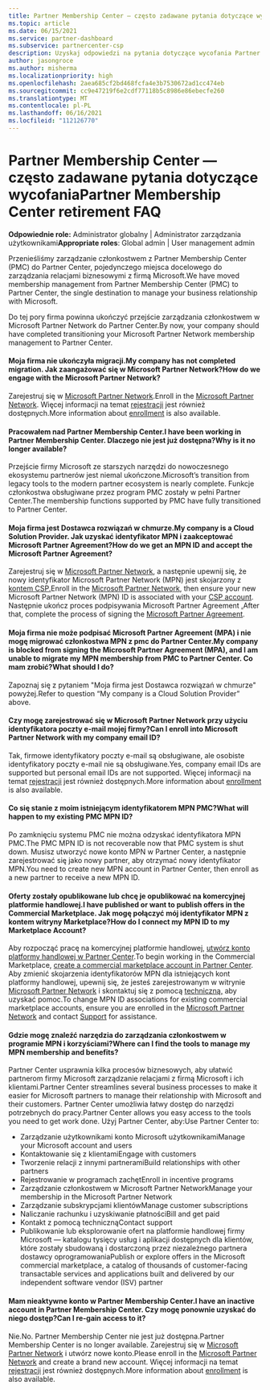 ```yaml
---
title: Partner Membership Center — często zadawane pytania dotyczące wycofania
ms.topic: article
ms.date: 06/15/2021
ms.service: partner-dashboard
ms.subservice: partnercenter-csp
description: Uzyskaj odpowiedzi na pytania dotyczące wycofania Partner Membership Center (PMC) i przejścia do Partner Center.
author: jasongroce
ms.author: misherma
ms.localizationpriority: high
ms.openlocfilehash: 2aea685cf2bd468fcfa4e3b7530672ad1cc474eb
ms.sourcegitcommit: cc9e47219f6e2cdf77118b5c8986e86ebecfe260
ms.translationtype: MT
ms.contentlocale: pl-PL
ms.lasthandoff: 06/16/2021
ms.locfileid: "112126770"
---
```

# <a name="partner-membership-center-retirement-faq"></a><span data-ttu-id="83716-103">Partner Membership Center — często zadawane pytania dotyczące wycofania</span><span class="sxs-lookup"><span data-stu-id="83716-103">Partner Membership Center retirement FAQ</span></span>
<span data-ttu-id="83716-104">**Odpowiednie role:** Administrator globalny | Administrator zarządzania użytkownikami</span><span class="sxs-lookup"><span data-stu-id="83716-104">**Appropriate roles**: Global admin | User management admin</span></span>

<span data-ttu-id="83716-105">Przenieśliśmy zarządzanie członkostwem z Partner Membership Center (PMC) do Partner Center, pojedynczego miejsca docelowego do zarządzania relacjami biznesowymi z firmą Microsoft.</span><span class="sxs-lookup"><span data-stu-id="83716-105">We have moved membership management from Partner Membership Center (PMC) to Partner Center, the single destination to manage your business relationship with Microsoft.</span></span> 

<span data-ttu-id="83716-106">Do tej pory firma powinna ukończyć przejście zarządzania członkostwem w Microsoft Partner Network do Partner Center.</span><span class="sxs-lookup"><span data-stu-id="83716-106">By now, your company should have completed transitioning your Microsoft Partner Network membership management to Partner Center.</span></span>

#### <a name="my-company-has-not-completed-migration-how-do-we-engage-with-the-microsoft-partner-network"></a><span data-ttu-id="83716-107">Moja firma nie ukończyła migracji.</span><span class="sxs-lookup"><span data-stu-id="83716-107">My company has not completed migration.</span></span> <span data-ttu-id="83716-108">Jak zaangażować się w Microsoft Partner Network?</span><span class="sxs-lookup"><span data-stu-id="83716-108">How do we engage with the Microsoft Partner Network?</span></span>
<span data-ttu-id="83716-109">Zarejestruj się w [Microsoft Partner Network](https://partner.microsoft.com/dashboard/account/v3/enrollment/introduction/partnership).</span><span class="sxs-lookup"><span data-stu-id="83716-109">Enroll in the [Microsoft Partner Network](https://partner.microsoft.com/dashboard/account/v3/enrollment/introduction/partnership).</span></span> <span data-ttu-id="83716-110">Więcej informacji na temat [rejestracji](mpn-create-a-partner-center-account.md) jest również dostępnych.</span><span class="sxs-lookup"><span data-stu-id="83716-110">More information about [enrollment](mpn-create-a-partner-center-account.md) is also available.</span></span> 

#### <a name="i-have-been-working-in-partner-membership-center-why-is-it-no-longer-available"></a><span data-ttu-id="83716-111">Pracowałem nad Partner Membership Center.</span><span class="sxs-lookup"><span data-stu-id="83716-111">I have been working in Partner Membership Center.</span></span> <span data-ttu-id="83716-112">Dlaczego nie jest już dostępna?</span><span class="sxs-lookup"><span data-stu-id="83716-112">Why is it no longer available?</span></span>
<span data-ttu-id="83716-113">Przejście firmy Microsoft ze starszych narzędzi do nowoczesnego ekosystemu partnerów jest niemal ukończone.</span><span class="sxs-lookup"><span data-stu-id="83716-113">Microsoft’s transition from legacy tools to the modern partner ecosystem is nearly complete.</span></span> <span data-ttu-id="83716-114">Funkcje członkostwa obsługiwane przez program PMC zostały w pełni Partner Center.</span><span class="sxs-lookup"><span data-stu-id="83716-114">The membership functions supported by PMC have fully transitioned to Partner Center.</span></span>

#### <a name="my-company-is-a-cloud-solution-provider-how-do-we-get-an-mpn-id-and-accept-the-microsoft-partner-agreement"></a><span data-ttu-id="83716-115">Moja firma jest Dostawca rozwiązań w chmurze.</span><span class="sxs-lookup"><span data-stu-id="83716-115">My company is a Cloud Solution Provider.</span></span> <span data-ttu-id="83716-116">Jak uzyskać identyfikator MPN i zaakceptować Microsoft Partner Agreement?</span><span class="sxs-lookup"><span data-stu-id="83716-116">How do we get an MPN ID and accept the Microsoft Partner Agreement?</span></span>
<span data-ttu-id="83716-117">Zarejestruj się w [Microsoft Partner Network](https://partner.microsoft.com/dashboard/account/v3/enrollment/introduction/partnership), a następnie upewnij się, że nowy identyfikator Microsoft Partner Network (MPN) jest skojarzony z [kontem CSP.](update-your-partner-profile.md#update-your-mpn-id-associated-with-your-csp-account)</span><span class="sxs-lookup"><span data-stu-id="83716-117">Enroll in the [Microsoft Partner Network](https://partner.microsoft.com/dashboard/account/v3/enrollment/introduction/partnership), then ensure your new Microsoft Partner Network (MPN) ID is associated with your [CSP account](update-your-partner-profile.md#update-your-mpn-id-associated-with-your-csp-account).</span></span> <span data-ttu-id="83716-118">Następnie ukończ proces podpisywania Microsoft Partner Agreement [.](microsoft-partner-agreement.md)</span><span class="sxs-lookup"><span data-stu-id="83716-118">After that, complete the process of signing the [Microsoft Partner Agreement](microsoft-partner-agreement.md).</span></span>

#### <a name="my-company-is-blocked-from-signing-the-microsoft-partner-agreement-mpa-and-i-am-unable-to-migrate-my-mpn-membership-from-pmc-to-partner-center-what-should-i-do"></a><span data-ttu-id="83716-119">Moja firma nie może podpisać Microsoft Partner Agreement (MPA) i nie mogę migrować członkostwa MPN z pmc do Partner Center.</span><span class="sxs-lookup"><span data-stu-id="83716-119">My company is blocked from signing the Microsoft Partner Agreement (MPA), and I am unable to migrate my MPN membership from PMC to Partner Center.</span></span> <span data-ttu-id="83716-120">Co mam zrobić?</span><span class="sxs-lookup"><span data-stu-id="83716-120">What should I do?</span></span>
<span data-ttu-id="83716-121">Zapoznaj się z pytaniem "Moja firma jest Dostawca rozwiązań w chmurze" powyżej.</span><span class="sxs-lookup"><span data-stu-id="83716-121">Refer to question “My company is a Cloud Solution Provider” above.</span></span>

#### <a name="can-i-enroll-into-microsoft-partner-network-with-my-company-email-id"></a><span data-ttu-id="83716-122">Czy mogę zarejestrować się w Microsoft Partner Network przy użyciu identyfikatora poczty e-mail mojej firmy?</span><span class="sxs-lookup"><span data-stu-id="83716-122">Can I enroll into Microsoft Partner Network with my company email ID?</span></span>
<span data-ttu-id="83716-123">Tak, firmowe identyfikatory poczty e-mail są obsługiwane, ale osobiste identyfikatory poczty e-mail nie są obsługiwane.</span><span class="sxs-lookup"><span data-stu-id="83716-123">Yes, company email IDs are supported but personal email IDs are not supported.</span></span> <span data-ttu-id="83716-124">Więcej informacji na temat [rejestracji](mpn-create-a-partner-center-account.md) jest również dostępnych.</span><span class="sxs-lookup"><span data-stu-id="83716-124">More information about [enrollment](mpn-create-a-partner-center-account.md) is also available.</span></span> 

#### <a name="what-will-happen-to-my-existing-pmc-mpn-id"></a><span data-ttu-id="83716-125">Co się stanie z moim istniejącym identyfikatorem MPN PMC?</span><span class="sxs-lookup"><span data-stu-id="83716-125">What will happen to my existing PMC MPN ID?</span></span>
<span data-ttu-id="83716-126">Po zamknięciu systemu PMC nie można odzyskać identyfikatora MPN PMC.</span><span class="sxs-lookup"><span data-stu-id="83716-126">The PMC MPN ID is not recoverable now that PMC system is shut down.</span></span> <span data-ttu-id="83716-127">Musisz utworzyć nowe konto MPN w Partner Center, a następnie zarejestrować się jako nowy partner, aby otrzymać nowy identyfikator MPN.</span><span class="sxs-lookup"><span data-stu-id="83716-127">You need to create new MPN account in Partner Center, then enroll as a new partner to receive a new MPN ID.</span></span>

#### <a name="i-have-published-or-want-to-publish-offers-in-the-commercial-marketplace-how-do-i-connect-my-mpn-id-to-my-marketplace-account"></a><span data-ttu-id="83716-128">Oferty zostały opublikowane lub chcę je opublikować na komercyjnej platformie handlowej.</span><span class="sxs-lookup"><span data-stu-id="83716-128">I have published or want to publish offers in the Commercial Marketplace.</span></span> <span data-ttu-id="83716-129">Jak mogę połączyć mój identyfikator MPN z kontem witryny Marketplace?</span><span class="sxs-lookup"><span data-stu-id="83716-129">How do I connect my MPN ID to my Marketplace Account?</span></span>
<span data-ttu-id="83716-130">Aby rozpocząć pracę na komercyjnej platformie handlowej, [utwórz konto platformy handlowej w Partner Center](/azure/marketplace/create-account).</span><span class="sxs-lookup"><span data-stu-id="83716-130">To begin working in the Commercial Marketplace, [create a commercial marketplace account in Partner Center](/azure/marketplace/create-account).</span></span>
<span data-ttu-id="83716-131">Aby zmienić skojarzenia identyfikatorów MPN dla istniejących kont platformy handlowej, upewnij się, że jesteś zarejestrowanym w witrynie [Microsoft Partner Network](https://partner.microsoft.com/dashboard/account/v3/enrollment/introduction/partnership) i skontaktuj się z pomocą [techniczną,](https://partner.microsoft.com/support/?stage=2&topicid=e82f5aba-2576-3124-37e5-437532a50626) aby uzyskać pomoc.</span><span class="sxs-lookup"><span data-stu-id="83716-131">To change MPN ID associations for existing commercial marketplace accounts, ensure you are enrolled in the [Microsoft Partner Network](https://partner.microsoft.com/dashboard/account/v3/enrollment/introduction/partnership) and contact [Support](https://partner.microsoft.com/support/?stage=2&topicid=e82f5aba-2576-3124-37e5-437532a50626) for assistance.</span></span>

#### <a name="where-can-i-find-the-tools-to-manage-my-mpn-membership-and-benefits"></a><span data-ttu-id="83716-132">Gdzie mogę znaleźć narzędzia do zarządzania członkostwem w programie MPN i korzyściami?</span><span class="sxs-lookup"><span data-stu-id="83716-132">Where can I find the tools to manage my MPN membership and benefits?</span></span>
<span data-ttu-id="83716-133">Partner Center usprawnia kilka procesów biznesowych, aby ułatwić partnerom firmy Microsoft zarządzanie relacjami z firmą Microsoft i ich klientami.</span><span class="sxs-lookup"><span data-stu-id="83716-133">Partner Center streamlines several business processes to make it easier for Microsoft partners to manage their relationship with Microsoft and their customers.</span></span> <span data-ttu-id="83716-134">Partner Center umożliwia łatwy dostęp do narzędzi potrzebnych do pracy.</span><span class="sxs-lookup"><span data-stu-id="83716-134">Partner Center allows you easy access to the tools you need to get work done.</span></span> <span data-ttu-id="83716-135">Użyj Partner Center, aby:</span><span class="sxs-lookup"><span data-stu-id="83716-135">Use Partner Center to:</span></span>
* <span data-ttu-id="83716-136">Zarządzanie użytkownikami konto Microsoft użytkownikami</span><span class="sxs-lookup"><span data-stu-id="83716-136">Manage your Microsoft account and users</span></span>
* <span data-ttu-id="83716-137">Kontaktowanie się z klientami</span><span class="sxs-lookup"><span data-stu-id="83716-137">Engage with customers</span></span>
* <span data-ttu-id="83716-138">Tworzenie relacji z innymi partnerami</span><span class="sxs-lookup"><span data-stu-id="83716-138">Build relationships with other partners</span></span>
* <span data-ttu-id="83716-139">Rejestrowanie w programach zachęt</span><span class="sxs-lookup"><span data-stu-id="83716-139">Enroll in incentive programs</span></span>
* <span data-ttu-id="83716-140">Zarządzanie członkostwem w Microsoft Partner Network</span><span class="sxs-lookup"><span data-stu-id="83716-140">Manage your membership in the Microsoft Partner Network</span></span>
* <span data-ttu-id="83716-141">Zarządzanie subskrypcjami klientów</span><span class="sxs-lookup"><span data-stu-id="83716-141">Manage customer subscriptions</span></span>
* <span data-ttu-id="83716-142">Naliczanie rachunku i uzyskiwanie płatności</span><span class="sxs-lookup"><span data-stu-id="83716-142">Bill and get paid</span></span>
* <span data-ttu-id="83716-143">Kontakt z pomocą techniczną</span><span class="sxs-lookup"><span data-stu-id="83716-143">Contact support</span></span>
* <span data-ttu-id="83716-144">Publikowanie lub eksplorowanie ofert na platformie handlowej firmy Microsoft — katalogu tysięcy usług i aplikacji dostępnych dla klientów, które zostały sbudowaną i dostarczoną przez niezależnego partnera dostawcy oprogramowania</span><span class="sxs-lookup"><span data-stu-id="83716-144">Publish or explore offers in the Microsoft commercial marketplace, a catalog of thousands of customer-facing transactable services and applications built and delivered by our independent software vendor (ISV) partner</span></span>

#### <a name="i-have-an-inactive-account-in-partner-membership-center-can-i-re-gain-access-to-it"></a><span data-ttu-id="83716-145">Mam nieaktywne konto w Partner Membership Center.</span><span class="sxs-lookup"><span data-stu-id="83716-145">I have an inactive account in Partner Membership Center.</span></span> <span data-ttu-id="83716-146">Czy mogę ponownie uzyskać do niego dostęp?</span><span class="sxs-lookup"><span data-stu-id="83716-146">Can I re-gain access to it?</span></span> 
<span data-ttu-id="83716-147">Nie.</span><span class="sxs-lookup"><span data-stu-id="83716-147">No.</span></span> <span data-ttu-id="83716-148">Partner Membership Center nie jest już dostępna.</span><span class="sxs-lookup"><span data-stu-id="83716-148">Partner Membership Center is no longer available.</span></span> <span data-ttu-id="83716-149">Zarejestruj się w [Microsoft Partner Network](https://partner.microsoft.com/dashboard/account/v3/enrollment/introduction/partnership) i utwórz nowe konto.</span><span class="sxs-lookup"><span data-stu-id="83716-149">Please enroll in the [Microsoft Partner Network](https://partner.microsoft.com/dashboard/account/v3/enrollment/introduction/partnership) and create a brand new account.</span></span> <span data-ttu-id="83716-150">Więcej informacji na temat [rejestracji](mpn-create-a-partner-center-account.md) jest również dostępnych.</span><span class="sxs-lookup"><span data-stu-id="83716-150">More information about [enrollment](mpn-create-a-partner-center-account.md) is also available.</span></span>
